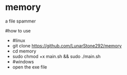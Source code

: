 # memory
a file spammer

#how to use
 - #linux
 - git clone https://github.com/LunarStone292/memory
 - cd memory
 - sudo chmod +x main.sh && sudo ./main.sh
 - #windows
 - open the exe file
